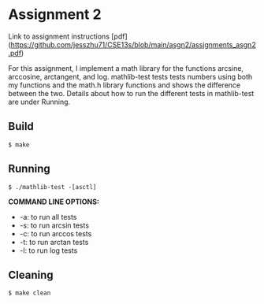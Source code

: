 # Assignment 2

Link to assignment instructions [pdf] (https://github.com/jesszhu71/CSE13s/blob/main/asgn2/assignments_asgn2.pdf)

For this assignment, I implement a math library for the functions arcsine, arccosine, arctangent, and log. mathlib-test tests tests numbers using both my functions and the math.h library functions and shows the difference between the two. Details about how to run the different tests in mathlib-test are under Running.

## Build

	$ make

## Running

	$ ./mathlib-test -[asctl]

 **COMMAND LINE OPTIONS:**
 - -a: to run all tests
 - -s: to run arcsin tests
 - -c: to run arccos tests
 - -t: to run arctan tests
 - -l: to run log tests

## Cleaning

	$ make clean
